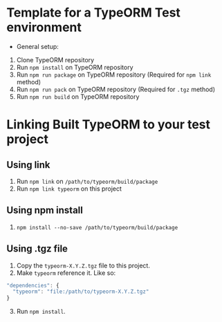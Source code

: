 # Template for a TypeORM Test environment
- General setup:
1. Clone TypeORM repository
2. Run `npm install` on TypeORM repository
3. Run `npm run package` on TypeORM repository (Required for `npm link` method)
4. Run `npm run pack` on TypeORM repository (Required for `.tgz` method)
5. Run `npm run build` on TypeORM repository 

# Linking Built TypeORM to your test project

## Using link
1. Run `npm link` on `/path/to/typeorm/build/package`
2. Run `npm link typeorm` on this project

## Using npm install
1. `npm install --no-save /path/to/typeorm/build/package`

## Using .tgz file
1. Copy the `typeorm-X.Y.Z.tgz` file to this project.
2. Make `typeorm` reference it. Like so:
  ```js
  "dependencies": {
    "typeorm": "file:/path/to/typeorm-X.Y.Z.tgz"
  }
  ```
3. Run `npm install`.
